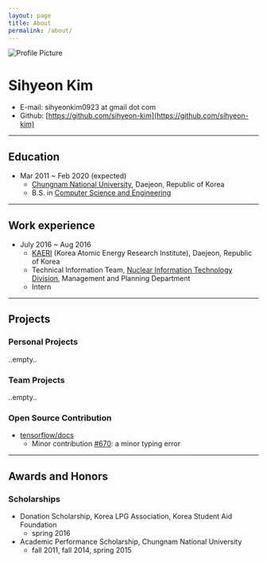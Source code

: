 ```yaml
---
layout: page
title: About
permalink: /about/
---
```


<img src="{{ site.baseurl }}/assets/profile.jpg" title="Profile Picture" class="profile">

# Sihyeon Kim
- E-mail: sihyeonkim0923 at gmail dot com  
- Github: [https://github.com/sihyeon-kim](https://github.com/sihyeon-kim)

---

## Education  
- Mar 2011 ~ Feb 2020 (expected)  
  - [Chungnam National University](http://plus.cnu.ac.kr/html/en/), Daejeon, Republic of Korea  
  - B.S. in [Computer Science and Engineering](https://computer.cnu.ac.kr/computer/en/about.do)  
  
---

## Work experience  
- July 2016 ~ Aug 2016  
  - [KAERI](https://www.kaeri.re.kr/eng/) (Korea Atomic Energy Research Institute), Daejeon, Republic of Korea  
  - Technical Information Team, [Nuclear Information Technology Division](https://www.kaeri.re.kr/eng/board?menuId=MENU00711#), Management and Planning Department    
  - Intern  

---

## Projects
### Personal Projects  
..empty..  

### Team Projects  
..empty..  

### Open Source Contribution  
- [tensorflow/docs](https://github.com/tensorflow/docs)  
  - Minor contribution [#670](https://github.com/tensorflow/docs/pull/670): a minor typing error  
  
---

## Awards and Honors  
### Scholarships  
- Donation Scholarship, Korea LPG Association, Korea Student Aid Foundation    
  - spring 2016  
- Academic Performance Scholarship, Chungnam National University   
  - fall 2011, fall 2014, spring 2015  
